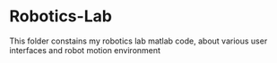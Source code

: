 # Robotics-Lab
This folder constains my robotics lab matlab code, about various user interfaces and robot motion environment
